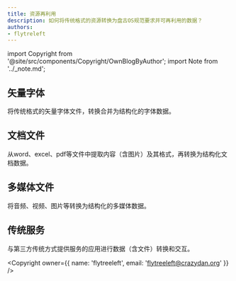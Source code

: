 ```yaml
---
title: 资源再利用
description: 如何将传统格式的资源转换为盘古OS规范要求并可再利用的数据？
authors:
- flytreleft
---
```


import Copyright from '@site/src/components/Copyright/OwnBlogByAuthor';
import Note from '../_note.md';

<Note />


## 矢量字体

将传统格式的矢量字体文件，转换合并为结构化的字体数据。

## 文档文件

从word、excel、pdf等文件中提取内容（含图片）及其格式，再转换为结构化文档数据。

## 多媒体文件

将音频、视频、图片等转换为结构化的多媒体数据。

## 传统服务

与第三方传统方式提供服务的应用进行数据（含文件）转换和交互。




<Copyright
  owner={{
    name: 'flytreeleft', email: 'flytreeleft@crazydan.org'
  }}
/>
